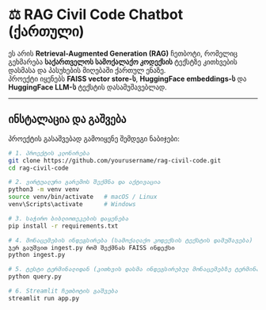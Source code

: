 # ⚖ RAG Civil Code Chatbot (ქართული)

ეს არის **Retrieval-Augmented Generation (RAG)** ჩეთბოტი, რომელიც გეხმარება **საქართველოს სამოქალაქო კოდექსის** ტექსტზე კითხვების დასმასა და პასუხების მიღებაში ქართულ ენაზე.  
პროექტი იყენებს **FAISS vector store-ს**, **HuggingFace embeddings-ს** და **HuggingFace LLM-ს** ტექსტის დასამუშავებლად.

---

##  ინსტალაცია და გაშვება

პროექტის გასაშვებად გამოიყენე შემდეგი ნაბიჯები:

```bash
# 1. პროექტის კლონირება
git clone https://github.com/yourusername/rag-civil-code.git
cd rag-civil-code

# 2. ვირტუალური გარემოს შექმნა და აქტივაცია
python3 -m venv venv
source venv/bin/activate   # macOS / Linux
venv\Scripts\activate      # Windows

# 3. საჭირო ბიბლიოთეკების დაყენება
pip install -r requirements.txt

# 4. მონაცემების ინდეგსირება (სამოქალაქო კოდექსის ტექსტის დამუშავება)
ჯერ გაუშვით ingest.py რომ შექმნას FAISS ინდექსი
python ingest.py

# 5. ტესტი ტერმინალიდან (კითხვის დასმა ინდეგსირებულ მონაცემებზე ტერმინალში)
python query.py

# 6. Streamlit ჩეთბოტის გაშვება
streamlit run app.py
